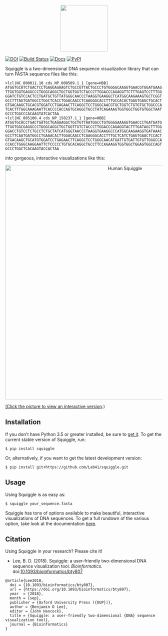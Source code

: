 <p align ="center">
<img src='https://github.com/Lab41/squiggle/raw/master/images/logo.png' height="150">
</p>

[![DOI](https://img.shields.io/badge/DOI-10.1093%2Fbioinformatics%2Fbty807-brightgreen.svg)](https://doi.org/10.1093/bioinformatics/bty807)
[![Build Status](https://travis-ci.org/Lab41/squiggle.svg?branch=master)](https://travis-ci.org/Lab41/squiggle)
[![Docs](http://readthedocs.org/projects/squiggle/badge/?version=latest)](http://squiggle.readthedocs.io/en/latest/?badge=latest)
[![PyPI](https://img.shields.io/pypi/v/squiggle.svg)](https://pypi.org/project/squiggle/)

Squiggle is a two-dimensional DNA sequence visualization library that can turn FASTA sequence files like this:

    >lcl|NC_000011.10_cds_NP_000509.1_1 [gene=HBB]
    ATGGTGCATCTGACTCCTGAGGAGAAGTCTGCCGTTACTGCCCTGTGGGGCAAGGTGAACGTGGATGAAG
    TTGGTGGTGAGGCCCTGGGCAGGCTGCTGGTGGTCTACCCTTGGACCCAGAGGTTCTTTGAGTCCTTTGG
    GGATCTGTCCACTCCTGATGCTGTTATGGGCAACCCTAAGGTGAAGGCTCATGGCAAGAAAGTGCTCGGT
    GCCTTTAGTGATGGCCTGGCTCACCTGGACAACCTCAAGGGCACCTTTGCCACACTGAGTGAGCTGCACT
    GTGACAAGCTGCACGTGGATCCTGAGAACTTCAGGCTCCTGGGCAACGTGCTGGTCTGTGTGCTGGCCCA
    TCACTTTGGCAAAGAATTCACCCCACCAGTGCAGGCTGCCTATCAGAAAGTGGTGGCTGGTGTGGCTAAT
    GCCCTGGCCCACAAGTATCACTAA
    >lcl|NC_005100.4_cds_NP_150237.1_1 [gene=HBB]
    ATGGTGCACCTGACTGATGCTGAGAAGGCTGCTGTTAATGGCCTGTGGGGAAAGGTGAACCCTGATGATG
    TTGGTGGCGAGGCCCTGGGCAGGCTGCTGGTTGTCTACCCTTGGACCCAGAGGTACTTTGATAGCTTTGG
    GGACCTGTCCTCTGCCTCTGCTATCATGGGTAACCCTAAGGTGAAGGCCCATGGCAAGAAGGTGATAAAC
    GCCTTCAATGATGGCCTGAAACACTTGGACAACCTCAAGGGCACCTTTGCTCATCTGAGTGAACTCCACT
    GTGACAAGCTGCATGTGGATCCTGAGAACTTCAGGCTCCTGGGCAACATGATTGTGATTGTGTTGGGCCA
    CCACCTGGGCAAGGAATTCTCCCCCTGTGCACAGGCTGCCTTCCAGAAGGTGGTGGCTGGAGTGGCCAGT
    GCCCTGGCTCACAAGTACCACTAA

into gorgeous, interactive visualizations like this:

<p align ="center">
    <a href="https://htmlpreview.github.io/?https://github.com/Lab41/squiggle/blob/master/docs/figures/hbb_comparison.html">
    <img src="https://github.com/Lab41/squiggle/raw/master/images/HBB_squiggle.png" alt="Human Squiggle" width="750px"/>
</p>

(Click the picture to view an [interactive version](https://htmlpreview.github.io/?https://github.com/Lab41/squiggle/blob/master/docs/figures/hbb_comparison.html).)

## Installation

If you don't have Python 3.5 or greater installed, be sure to [get it](https://www.python.org/downloads/).
To get the current stable version of Squiggle, run:

    $ pip install squiggle

Or, alternatively, if you want to get the latest development version:

    $ pip install git+https://github.com/Lab41/squiggle.git

## Usage

Using Squiggle is as easy as:

    $ squiggle your_sequence.fasta

Squiggle has tons of options available to make beautiful, interactive visualizations of DNA sequences.
To get a full rundown of the various option, take look at the documentation [here](https://squiggle.readthedocs.io).

## Citation

Using Squiggle in your research? Please cite it!

- Lee, B. D. (2018). Squiggle: a user-friendly two-dimensional DNA sequence visualization tool. _Bioinformatics_. doi:[10.1093/bioinformatics/bty807](doi.org/10.1093/bioinformatics/bty807)

```
@article{Lee2018,
  doi = {10.1093/bioinformatics/bty807},
  url = {https://doi.org/10.1093/bioinformatics/bty807},
  year  = {2018},
  month = {sep},
  publisher = {Oxford University Press ({OUP})},
  author = {Benjamin D Lee},
  editor = {John Hancock},
  title = {Squiggle: a user-friendly two-dimensional {DNA} sequence visualization tool},
  journal = {Bioinformatics}
}
```
